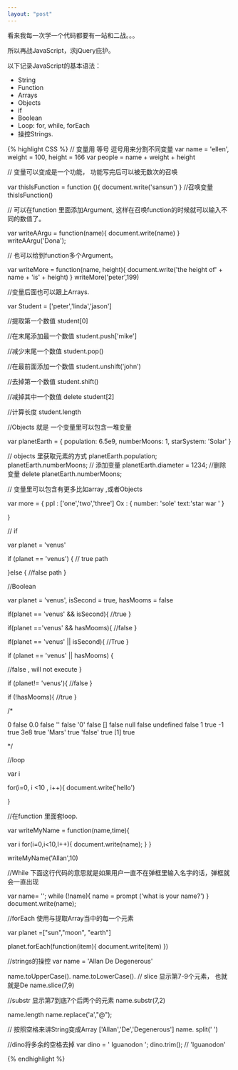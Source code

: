 ```yaml
---
layout: "post"
---
```



看来我每一次学一个代码都要有一站和二战。。。


所以再战JavaScript，求jQuery庇护。

以下记录JavaScript的基本语法： 

* String
* Function 
* Arrays 
* Objects
* if
* Boolean
* Loop: for, while, forEach
* 操控Strings. 

{% highlight CSS %}
// 变量用 等号  逗号用来分割不同变量
var name = 'ellen',
    weight = 100,
    height = 166
var people  = name + weight + height

// 变量可以变成是一个功能， 功能写完后可以被无数次的召唤

var thisIsFunction = function (){
document.write('sansun')
}
//召唤变量
thisIsFunction()

// 可以在function 里面添加Argument, 这样在召唤function的时候就可以输入不同的数值了。

var writeAArgu = function(name){
document.write(name)
}
writeAArgu('Dona');

// 也可以给到function多个Argument。

var writeMore = function(name, height){
 document.write('the height of' + name + 'is' + height)
}
writeMore('peter',199)

//变量后面也可以跟上Arrays.

var Student = ['peter','linda','jason']

//提取第一个数值
student[0]

//在末尾添加最一个数值
student.push['mike']

//减少末尾一个数值
student.pop()

//在最前面添加一个数值
student.unshift('john')

//去掉第一个数值
student.shift()

//减掉其中一个数值
delete student[2]

//计算长度
student.length



//Objects 就是 一个变量里可以包含一堆变量

var planetEarth = {
  population: 6.5e9,
  numberMoons: 1,
  starSystem: 'Solar'
}

// objects 里获取元素的方式
planetEarth.population;
planetEarth.numberMoons;
// 添加变量
planetEarth.diameter = 1234;
//删除变量
delete  planetEarth.numberMoons;

// 变量里可以包含有更多比如array ,或者Objects

var more = {
ppl : ['one','two','three']
Ox : {
  number: 'sole'
  text:'star war '
}

}


// if

var planet = 'venus'

if (planet == 'venus') {
  // true path

}else {
//false path }

//Boolean

var planet = 'venus',
isSecond = true,
hasMooms = false


if(planet == 'venus' && isSecond){
  //true
}

if(planet =='venus' && hasMooms){
  //false
}

if(planet == 'venus' || isSecond){
  //True
}

if (planet == 'venus' || hasMooms) {

  //false , will not execute
}

if (planet!= 'venus'){
  //false
}

if (!hasMooms){
  //true
}

/*

0   false
0.0 false
''  false
'0' false
[]  false
null  false
undefined false
1 true
-1  true
3e8 true
'Mars'  true
'false' true
[1] true

*/


//loop

var i

for(i=0, i <10 , i++){
document.write('hello')

}

//在function 里面套loop.

var writeMyName = function(name,time){

  var i
  for(i=0,i<10,I++){
    document.write(name);
  }
}

writeMyName('Allan',10)


//While 下面这行代码的意思就是如果用户一直不在弹框里输入名字的话，弹框就会一直出现

var name= '';
while (!name){
  name = prompt ('what is your name?')
}
document.write(name);



//forEach 使用与提取Array当中的每一个元素

var planet =["sun","moon", "earth"]

planet.forEach(function(item){
  document.write(item)
})



//strings的操控
var name = 'Allan De Degenerous'

name.toUpperCase().
name.toLowerCase().
// slice 显示第7-9个元素， 也就就是De
name.slice(7,9)

//substr 显示第7到底7个后两个的元素
name.substr(7,2)

name.length
name.replace('a',"@");

// 按照空格来讲String变成Array ['Allan','De','Degenerous']
name. split(' ')

//dino将多余的空格去掉
var dino = '   Iguanodon   ';
dino.trim(); // 'Iguanodon'


{% endhighlight %}



